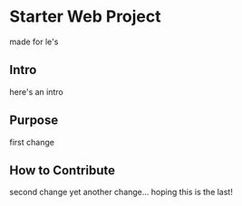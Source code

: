 # Starter Web Project

made for le's

## Intro

here's an intro

## Purpose

first change 

## How to Contribute

second change
yet another change...
hoping this is the last!

